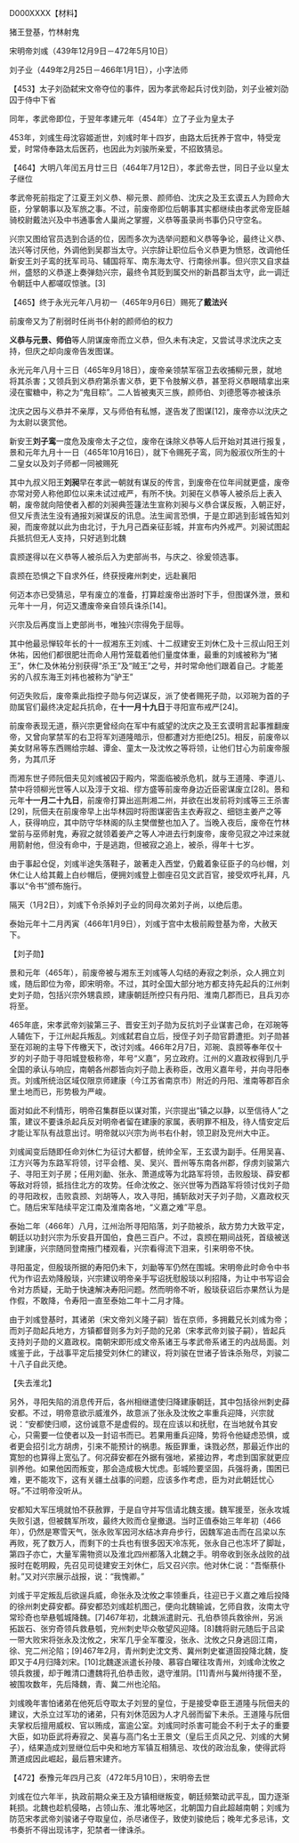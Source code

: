 D000XXXX【材料】

猪王登基，竹林射鬼



宋明帝刘彧（439年12月9日－472年5月10日）

刘子业（449年2月25日－466年1月1日），小字法师

【453】太子刘劭弑宋文帝夺位的事件，因为孝武帝起兵讨伐刘劭，刘子业被刘劭囚于侍中下省

同年，孝武帝即位，于翌年孝建元年（454年）立了子业为皇太子

453年，刘彧生母沈容姬逝世，刘彧时年十四岁，由路太后抚养于宫中，特受宠爱，时常侍奉路太后医药，也因此为刘骏所亲爱，不招致猜忌。

【464】大明八年闰五月廿三日（464年7月12日），孝武帝去世，同日子业以皇太子继位

孝武帝死前指定了江夏王刘义恭、柳元景、颜师伯、沈庆之及王玄谟五人为顾命大臣，分掌朝事以及军旅之事。不过，前废帝即位后朝事其实都继续由孝武帝宠臣越骑校尉戴法兴及中书通事舍人巢尚之掌握，义恭等虽录尚书事仍只守空名。

兴宗又图给官员选到合适的位，因而多次为选举问题和义恭等争论，最终让义恭、法兴等讨厌他，外调他到吴郡当太守。兴宗辞让职位后令义恭更为愤怒，改调他任新安王刘子鸾的抚军司马、辅国将军、南东海太守、行南徐州事。但兴宗又自求益州，盛怒的义恭遂上奏弹劾兴宗，最终令其贬到属交州的新昌郡当太守，此一调迁令朝廷中人都嗟叹惊骇。[3]



【465】终于永光元年八月初一（465年9月6日）赐死了**戴法兴**

前废帝又为了削弱时任尚书仆射的颜师伯的权力

**义恭与元景、师伯**等人阴谋废帝而立义恭，但久未有决定，又尝试寻求沈庆之支持，但庆之却向废帝告发图谋。

永光元年八月十三日（465年9月18日），废帝亲领禁军宿卫去收捕柳元景，就地将其杀害；又领兵到义恭府第杀害义恭，更下令肢解义恭，甚至将义恭眼晴拿出来浸在蜜糖中，称之为“鬼目粽”。二人皆被夷灭三族，颜师伯、刘德愿等亦被诛杀

沈庆之因与义恭并不亲厚，又与师伯有私憾，遂告发了图谋[12]，废帝亦以沈庆之为太尉以褒赏他。

新安王**刘子鸾**一度危及废帝太子之位，废帝在诛除义恭等人后开始对其进行报复，景和元年九月十一日（465年10月16日），就下令赐死子鸾，同为殷淑仪所生的十二皇女以及刘子师都一同被赐死



其中九叔义阳王**刘昶**早在孝武一朝就有谋反的传言，到废帝在位年间就更盛，废帝亦常对旁人称他即位以来未试过戒严，有所不快。刘昶在义恭等人被杀后上表入朝，废帝就向陪使者入都的刘昶典签籧法生宣称刘昶与义恭合谋反叛，入朝正好，但又斥责法生没有通报刘昶谋反的讯息。法生闻言恐惧，于是立即逃到彭城告知刘昶，而废帝就以此为由北讨，于九月己酉亲征彭城，并宣布内外戒严。刘昶试图起兵抵抗但无人支持，只好逃到北魏



袁𫖮遂得以在义恭等人被杀后入为吏部尚书，与庆之、徐爰领选事。

袁𫖮在恐惧之下自求外任，终获授雍州刺史，远赴襄阳

何迈本亦已受猜忌，早有废立的准备，打算趁废帝出游时下手，但图谋外泄，景和元年十一月，何迈又遭废帝亲自领兵诛杀[14]。

兴宗及后再度当上吏部尚书，唯独兴宗得免于屈辱。

其中他最忌惮较年长的十一叔湘东王刘彧、十二叔建安王刘休仁及十三叔山阳王刘休祐，因他们都很肥壮而命人用竹笼载着他们量度体重，最重的刘彧被称为“猪王”，休仁及休祐分别获得“杀王”及“贼王”之号，并时常命他们跟着自己。才能差劣的八叔东海王刘袆也被称为“驴王”



何迈失败后，废帝乘此指控子勋与何迈谋反，派了使者赐死子勋，以邓琬为首的子勋属官们最终决定起兵抗命，在**十一月十九日**于寻阳宣布戒严[24]。



前废帝表现无道，蔡兴宗更曾经向在军中有威望的沈庆之及王玄谟明言起事推翻废帝，又曾向掌禁军的右卫将军刘道隆暗示，但都遭对方拒绝[25]。相反，前废帝以美女财帛等东西赐给宗越、谭金、童太一及沈攸之等将领，让他们甘心为前废帝服务，为其爪牙



而湘东世子师阮佃夫见刘彧被囚于殿内，常面临被杀危机，就与王道隆、李道儿、禁中将领柳光世等人以及淳于文祖、缪方盛等前废帝身边近臣密谋废立[28]。景和元年**十一月二十九日**，前废帝打算出巡荆湘二州，并欲在出发前将刘彧等三王杀害[29]，阮佃夫在前废帝早上出华林园时将图谋密告主衣寿寂之、细铠主姜产之等人，获得响应，其中防守华林阁的队主樊僧整也加入了。当晚入夜后，废帝在竹林堂前与巫师射鬼，寿寂之就领着姜产之等人冲进去行刺废帝，废帝见寂之冲过来就用箭射他，但没有命中，于是逃跑，但被寂之追上，被杀，得年十七岁。



由于事起仓促，刘彧半途失落鞋子，跛著走入西堂，仍戴着象征臣子的乌纱帽，刘休仁让人给其戴上白纱帽后，便拥刘彧登上御座召见文武百官，接受欢呼礼拜，凡事以“令书”颁布施行。

隔天（1月2日），刘彧下令杀掉刘子业的同母次弟刘子尚，以绝后患。

泰始元年十二月丙寅（466年1月9日），刘彧于宫中太极前殿登基为帝，大赦天下。



【刘子勋】

景和元年（465年），前废帝被与湘东王刘彧等人勾结的寿寂之刺杀，众人拥立刘彧，随后即位为帝，即宋明帝。不过，其时全国大部分地方都支持先起兵的江州刺史刘子勋，包括兴宗外甥袁𫖮，建康朝廷所控只有丹阳、淮南几郡而已，且兵刃亦将至。



465年底，宋孝武帝刘骏第三子、晋安王刘子勋为反抗刘子业谋害己命，在邓琬等人辅佐下，于江州起兵叛乱。刘彧弑君自立后，授侄子刘子勋官爵遭拒。刘子勋甚至在邓琬的主导下传檄天下，改讨刘彧。466年2月7日，邓琬、袁𫖮等奉年仅十岁的刘子勋于寻阳城登极称帝，年号“义嘉”，另立政府。江州的义嘉政权得到几乎全国的承认与响应，南朝各州郡皆向刘子勋上表称臣，改用义嘉年号，并向寻阳奉贡。刘彧所统治区域仅限京师建康（今江苏省南京市）附近的丹阳、淮南等郡百余里土地而已，形势极为严峻。



面对如此不利情形，明帝召集群臣以谋对策，兴宗提出“镇之以静，以至信待人”之策，建议不要诛杀起兵反对明帝者留在建康的家属，表明罪不相及，待人情安定后才能让军队有战意出讨。明帝就以兴宗为尚书右仆射，领卫尉及兖州大中正。



刘彧闻变后随即任命刘休仁为征讨大都督，统帅全军，王玄谟为副手。任用吴喜、江方兴等为东路军将领，讨平会稽、吴、吴兴、晋州等东南各州郡，俘虏刘骏第六子、寻阳王刘子房；任用刘勔、张永、萧道成等为北路军将领，击败殷琰、薛安都等敌对将领，抵挡住北方的攻势。任命沈攸之、张兴世等为西路军将领讨伐刘子勋的寻阳政权，击败袁𫖮、刘胡等人，攻入寻阳，捕斩敌对天子刘子勋，义嘉政权灭亡。随后宋军陆续平定江南及淮南各地，“义嘉之难”平息。



泰始二年（466年）八月，江州治所寻阳陷落，刘子勋被杀，敌方势力大致平定，朝廷以功封兴宗为乐安县开国伯，食邑三百户。不过，袁𫖮在期间战死，首级被送到建康，兴宗随同登南掖门楼观看，兴宗看得流下泪来，引来明帝不快。

寻阳虽定，但殷琰所据的寿阳仍未下，刘勔等军仍然在围城。宋明帝此时命令中书代为作诏去劝降殷琰，兴宗建议明帝亲手写诏抚慰殷琰以利招降，为让中书写诏会令对方质疑，无助于快速解决寿阳问题。然而明帝不听，殷琰获诏后亦果然认为是作假，不敢降，令寿阳一直至泰始二年十二月才降。



由于刘彧登基时，其诸弟（宋文帝刘义隆子嗣）皆在京师，多拥戴兄长刘彧为帝；而刘子勋起兵地方，方镇都督则多为刘子勋的兄弟（宋孝武帝刘骏子嗣），皆起兵支持刘子勋的义嘉政权。南朝宋即形成文帝系诸王与孝武帝系诸王的内战局面。刘彧鉴于此，于战事平定后接受刘休仁的建议，将刘骏在世诸子皆诛杀殆尽，刘骏二十八子自此灭绝。



【失去淮北】

另外，寻阳失陷的消息传开后，各州相继遣使归降建康朝廷，其中包括徐州刺史薛安都。不过，明帝意欲示威淮外，故意派了张永及沈攸之率重兵迎降，兴宗就说：“安都使归顺，这份诚意不是虚假的。现在应该以和抚慰，在当地就令其安心，只需要一位使者以及一封诏书而已。若果用重兵迎降，势将令他疑虑恐惧，或者更会招引北方胡虏，引来不能预计的祸患。叛臣罪重，诛戮必然，那最近作出的寛恕的也算得上宽弘了。何况薛安都在外据有强地，紧接边界，考虑到国家就更应驯养他。如果他因而叛变，那会造成极大忧虑。彭城险要坚固，兵强将勇，围困已难，更不能攻下，这有关疆土战事的问题，应该多作考虑，臣为对此朝廷忧心呀。”不过明帝没听从。

安都知大军压境就怕不获赦罪，于是自守并写信请北魏支援。魏军援至，张永攻城失败引退，但被魏军所攻，最终大败而仓皇撤退。当时正值泰始三年年初（466年），仍然是寒雪天气，张永败军因河水结冰弃舟步行，因魏军追击而在吕梁以东再败，死了数万人，而剩下的士兵也有很多因天冷冻死，张永自己也冻坏了脚趾，第四子亦亡，大量军需物资以及淮北四州都落入北魏之手。明帝收到张永战败的战报时在乾明殿，先召见司徒建安王刘休仁，后又召兴宗。他对休仁说：“吾惭蔡仆射。”又对兴宗展示战报，说：“我愧卿。”



刘彧于平定叛乱后欲逞兵威，命张永及沈攸之率领重兵，往迎已于义嘉之难后投降的徐州刺史薛安都。薛安都恐刘彧趁机图己，便向北魏输诚，乞师自救，汝南太守常珍奇也举悬瓠城降魏。[7]467年初，北魏派遣尉元、孔伯恭领兵救徐州，另派拓跋石、张穷奇领兵救悬瓠，兖州刺史毕众敬望风迎降。[8]魏将尉元随后于吕梁一带大败宋将张永及沈攸之，宋军几乎全军覆没，张永、沈攸之只身逃回江南，徐、兖二州沦陷；[9]467年2月，青州刺史沈文秀、冀州刺史崔道固投降北魏，旋即又于4月归降刘宋。[10]北魏遂派遣长孙陵、慕容白曜往攻青州，刘彧命沈攸之领兵救援，却于睢清口遭魏将孔伯恭击败，退守淮阴。[11]青州与冀州待援不至，被围攻数年，先后降魏，青、冀二州也沦陷。



刘彧晚年害怕诸弟在他死后夺取太子刘昱的皇位，于是接受幸臣王道隆与阮佃夫的建议，大杀立过军功的诸弟，只有刘休范因为人才凡弱而留下未杀。王道隆与阮佃夫掌权后擅用威权、官以贿成，富逾公室。刘彧同时杀害可能会不利于太子的重要大臣，如功臣武将寿寂之、吴喜与高门名士王景文（皇后王贞风之兄、刘彧的大舅子），结果造成刘昱继位后中央和地方军镇互相猜忌、攻伐的政治乱象，使得武将萧道成因此崛起，最后篡宋建齐。





【472】泰豫元年四月己亥（472年5月10日），宋明帝去世

刘彧在位六年半，执政前期众亲王及方镇相继叛变，朝廷频繁动武平乱，国力逐渐耗损。北魏也趁机侵略，占领山东、淮北等地区，北朝国力自此超越南朝；刘彧为防范宋孝武帝刘骏诸子夺取皇位，杀尽诸侄子，致使刘骏绝后；晚年尤多忌讳，文书奏折不得出现讳字，犯禁者一律诛杀。

